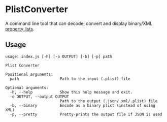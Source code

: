 # PlistConverter
A command line tool that can decode, convert and display binary/XML [property lists](https://en.wikipedia.org/wiki/Property_list).

## Usage
```
usage: index.js [-h] [-o OUTPUT] [-b] [-p] path

Plist Converter

Positional arguments:
  path                  Path to the input (.plist) file

Optional arguments:
  -h, --help            Show this help message and exit.
  -o OUTPUT, --output OUTPUT
                        Path to the output (.json/.xml/.plist) file
  -b, --binary          Encode as a binary plist (instead of using XML)
  -p, --pretty          Pretty-prints the output file if JSON is used
```
